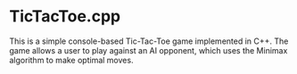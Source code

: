 # TicTacToe.cpp
This is a simple console-based Tic-Tac-Toe game implemented in C++. The game allows a user to play against an AI opponent, which uses the Minimax algorithm to make optimal moves.
